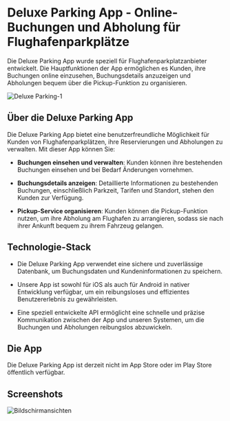 # Deluxe Parking App - Online-Buchungen und Abholung für Flughafenparkplätze

Die Deluxe Parking App wurde speziell für Flughafenparkplatzanbieter entwickelt. Die Hauptfunktionen der App ermöglichen es Kunden, ihre Buchungen online einzusehen, Buchungsdetails anzuzeigen und Abholungen bequem über die Pickup-Funktion zu organisieren.

![Deluxe Parking-1](https://github.com/YafesMakesApps/Deluxe-Parking/assets/146208688/599583b2-3f86-4b02-aca0-2e188266e9c4)

## Über die Deluxe Parking App

Die Deluxe Parking App bietet eine benutzerfreundliche Möglichkeit für Kunden von Flughafenparkplätzen, ihre Reservierungen und Abholungen zu verwalten. Mit dieser App können Sie:

- **Buchungen einsehen und verwalten**: Kunden können ihre bestehenden Buchungen einsehen und bei Bedarf Änderungen vornehmen.

- **Buchungsdetails anzeigen**: Detaillierte Informationen zu bestehenden Buchungen, einschließlich Parkzeit, Tarifen und Standort, stehen den Kunden zur Verfügung.

- **Pickup-Service organisieren**: Kunden können die Pickup-Funktion nutzen, um ihre Abholung am Flughafen zu arrangieren, sodass sie nach ihrer Ankunft bequem zu ihrem Fahrzeug gelangen.

## Technologie-Stack

- Die Deluxe Parking App verwendet eine sichere und zuverlässige Datenbank, um Buchungsdaten und Kundeninformationen zu speichern.

- Unsere App ist sowohl für iOS als auch für Android in nativer Entwicklung verfügbar, um ein reibungsloses und effizientes Benutzererlebnis zu gewährleisten.

- Eine speziell entwickelte API ermöglicht eine schnelle und präzise Kommunikation zwischen der App und unseren Systemen, um die Buchungen und Abholungen reibungslos abzuwickeln.

## Die App

Die Deluxe Parking App ist derzeit nicht im App Store oder im Play Store öffentlich verfügbar.

## Screenshots

![Bildschirmansichten](https://github.com/YafesMakesApps/Deluxe-Parking/assets/146208688/170372eb-fef4-461e-8f67-d82d82ed5a20)
